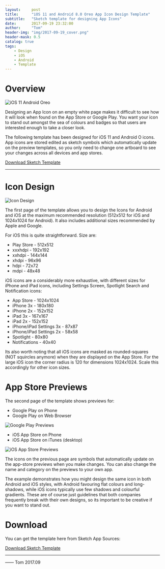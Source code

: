 ```yaml
---
layout:     post
title:      "iOS 11 and Android 8.0 Oreo App Icon Design Template"
subtitle:   "Sketch template for designing App Icons"
date:       2017-09-19 23:32:00
author:     "Tom"
header-img: "img/2017-09-19_cover.png"
header-mask: 0.5
catalog: true
tags:
    - Design
    - iOS
    - Android
    - Template
---
```


# Overview

![iOS 11 Android Oreo](https://imgur.com/Ht7tVah.png)

Designing an App Icon on an empty white page makes it difficult to see how it will look when found on the App Store or Google Play. You want your icon to stand out amongst the sea of colours and badges so that users are interested enough to take a closer look. 

The following template has been designed for iOS 11 and Android O icons. App icons are stored edited as sketch symbols which automatically update on the preview templates, so you only need to change one artboard to see your changes across all devices and app stores.

[Download Sketch Template](https://www.sketchappsources.com/free-source/2806-app-icon-design-template-sketch-freebie-resource.html)

---

# Icon Design

![Icon Design](https://imgur.com/txD6ora.png)

The first page of the template allows you to design the Icons for Android and iOS at the maximum recommended resolution (512x512 for iOS and 1024x1024 for Android). It also includes additional sizes recommended by Apple and Google.

For iOS this is quite straightforward. Size are:

* Play Store - 512x512
* xxxhdpi - 192x192
* xxhdpi - 144x144
* xhdpi - 96x96
* hdpi - 72x72
* mdpi - 48x48

iOS icons are a considerably more exhaustive, with different sizes for iPhone and iPad icons, including Settings Screen, Spotlight Search and Notification icons:

* App Store - 1024x1024
* iPhone 3x - 180x180
* iPhone 2x - 152x152
* iPad 3x - 167x167
* iPad 2x - 152x152
* iPhone/iPad Settings 3x - 87x87
* iPhone/iPad Settings 2x - 58x58
* Spotlight - 80x80
* Notifications - 40x40

Its also worth noting that all iOS icons are masked as rounded-squares (NOT squircles anymore) when they are displayed on the App Store. For the large iOS icon the corner radius is 120 for dimensions 1024x1024. Scale this accordingly for other icon sizes.

# App Store Previews

The second page of the template shows previews for:

* Google Play on Phone
* Google Play on Web Browser

![Google Play Previews](https://imgur.com/dRThIHy.png)

* iOS App Store on Phone
* iOS App Store on iTunes (desktop)

![iOS App Store Previews](https://imgur.com/ek1G8Fe.png)

The icons on the previous page are symbols that automatically update on the app-store previews when you make changes. You can also change the name and category on the previews to your own app.


The example demonstrates how you might design the same icon in both Android and iOS styles, with Android favouring flat colours and long-shadows, while iOS icons typically use few shadows and colourful gradients. These are of course just guidelines that both companies frequently break with their own designs, so its important to be creative if you want to stand out.


# Download

You can get the template here from Sketch App Sources:

[Download Sketch Template](https://www.sketchappsources.com/free-source/2806-app-icon-design-template-sketch-freebie-resource.html)

---


—— Tom 2017.09
